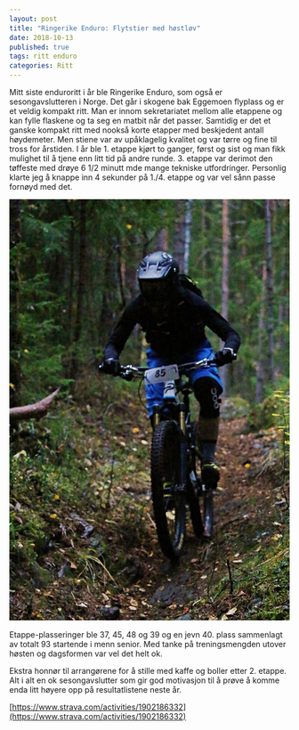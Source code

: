 ```yaml
---
layout: post
title: "Ringerike Enduro: Flytstier med høstløv"
date: 2018-10-13
published: true
tags: ritt enduro
categories: Ritt 
---
```


Mitt siste enduroritt i år ble Ringerike Enduro, som også er sesongavslutteren i Norge. Det går i skogene bak Eggemoen flyplass og er et veldig kompakt ritt. Man er innom sekretariatet mellom alle etappene og kan fylle flaskene og ta seg en matbit når det passer. Samtidig er det et ganske kompakt ritt med nookså korte etapper med beskjedent antall høydemeter. Men stiene var av upåklagelig kvalitet og var tørre og fine til tross for årstiden. I år ble 1. etappe kjørt to ganger, først og sist og man fikk mulighet til å tjene enn litt tid på andre runde. 3. etappe var derimot den tøffeste med drøye 6 1/2 minutt mde mange tekniske utfordringer. Personlig klarte jeg å knappe inn 4 sekunder på 1./4. etappe og var vel sånn passe fornøyd med det. 

<img src="/assets/ringerike.jpg" />

Etappe-plasseringer ble 37, 45, 48 og 39 og en jevn 40. plass sammenlagt av totalt 93 startende i menn senior. Med tanke på treningsmengden utover høsten og dagsformen var vel det helt ok. 

Ekstra honnør til arrangørene for å stille med kaffe og boller etter 2. etappe. Alt i alt en ok sesongavslutter som gir god motivasjon til å prøve å komme enda litt høyere opp på resultatlistene neste år. 

[https://www.strava.com/activities/1902186332](https://www.strava.com/activities/1902186332)
